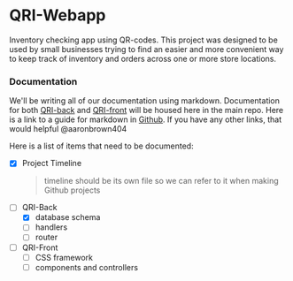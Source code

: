 # QRI-Webapp

Inventory checking app using QR-codes. This project was designed to be used by small businesses trying to find an easier and more convenient way to keep track of inventory and orders across one or more store locations.

### Documentation

We'll be writing all of our documentation using markdown. Documentation for both [QRI-back](https://github.com/TwoAs/QRI-Back) and [QRI-front](https://github.com/TwoAs/QRI-Front) will be housed here in the main repo. Here is a link to a guide for markdown in [Github](https://guides.github.com/features/mastering-markdown/). If you have any other links, that would helpful @aaronbrown404

Here is a list of items that need to be documented:

- [x] Project Timeline
  > timeline should be its own file so we can refer to it when making Github projects
- [ ] QRI-Back
  - [x] database schema
  - [ ] handlers
  - [ ] router
- [ ] QRI-Front
  - [ ] CSS framework
  - [ ] components and controllers
